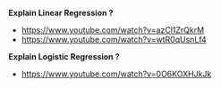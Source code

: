 **Explain Linear Regression ?**
- https://www.youtube.com/watch?v=azCl1ZrQkrM
- https://www.youtube.com/watch?v=wtR0qUsnLf4

**Explain Logistic Regression ?**
- https://www.youtube.com/watch?v=0O6KOXHJkJk
